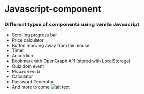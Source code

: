 # Javascript-component
### Different types of components using vanilla Javascript
* Scrolling progress bar
* Price calculator
* Button mooving away from the mouse
* Timer
* Accordion
* Bookmark with OpenGraph API (stored with LocalStorage)
* Quiz dom event
* Mouse events
* Calculator
* Password Generator
* And more to come
![alt text](https://i.ibb.co/QNKGCXN/Capture-d-e-cran-2021-07-02-a-14-42-10.png)
